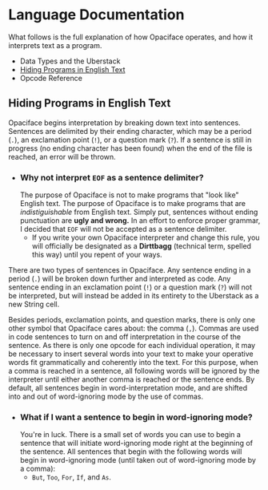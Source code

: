 ﻿
# Language Documentation
What follows is the full explanation of how Opaciface operates, and how it interprets text as a program.
- Data Types and the Uberstack
- [Hiding Programs in English Text](#hiding-programs-in-english-text)
- Opcode Reference

## Hiding Programs in English Text
Opaciface begins interpretation by breaking down text into sentences. Sentences are delimited by their ending character, which may be a period (`.`), an exclamation point (`!`), or a question mark (`?`). If a sentence is still in progress (no ending character has been found) when the end of the file is reached, an error will be thrown.
- ### Why not interpret `EOF` as a sentence delimiter?
	The purpose of Opaciface is not to make programs that "look like" English text. The purpose of Opaciface is to make programs that are *indistiguishable* from English text. Simply put, sentences without ending punctuation are **ugly and wrong.** In an effort to enforce proper grammar, I decided that `EOF` will not be accepted as a sentence delimiter.
	- If you write your own Opaciface interpreter and change this rule, you will officially be designated as a **Dirttbagg** (technical term, spelled this way) until you repent of your ways.

There are two types of sentences in Opaciface. Any sentence ending in a period  (`.`) will be broken down further and interpreted as code. Any sentence ending in an exclamation point (`!`) or a question mark (`?`) will not be interpreted, but will instead be added in its entirety to the Uberstack as a new String cell.

Besides periods, exclamation points, and question marks, there is only one other symbol that Opaciface cares about: the comma (`,`). Commas are used in code sentences to turn on and off interpretation in the course of the sentence. As there is only one opcode for each individual operation, it may be necessary to insert several words into your text to make your operative words fit grammatically and coherently into the text. For this purpose, when a comma is reached in a sentence, all following words will be ignored by the interpreter until either another comma is reached or the sentence ends. By default, all sentences begin in word-interpretation mode, and are shifted into and out of word-ignoring mode by the use of commas.
- ### What if I want a sentence to begin in word-ignoring mode?
	You're in luck. There is a small set of words you can use to begin a sentence that will initiate word-ignoring mode right at the beginning of the sentence. All sentences that begin with the following words will begin in word-ignoring mode (until taken out of word-ignoring mode by a comma):
	- `But`, `Too`, `For`, `If`, and `As`.
